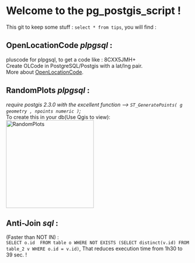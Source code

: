 # Welcome to the pg_postgis_script !  
  
This git to keep some stuff : `select * from tips`, you will find :

## OpenLocationCode _plpgsql_ :
pluscode for plpgsql, to get a code like : 8CXX5JMH+  
Create OLCode in PostgreSQL/Postgis with a lat/lng pair.  
More about [OpenLocationCode](https://plus.codes/).

## RandomPlots _plpgsql_ :  
_require postgis 2.3.0 with the excellent function --> `ST_GeneratePoints( g geometry , npoints numeric )`;_  
To create this in your db(Use Qgis to view):  
<img src="http://cen-normandie.com/doc_images/random_plots.PNG" alt="RandomPlots" width="240" height="240">  
  
## Anti-Join _sql_ :  
(Faster than NOT IN) :  
`SELECT o.id  FROM table o WHERE NOT EXISTS (SELECT distinct(v.id) FROM table_2 v WHERE o.id = v.id)`,
That reduces execution time from 1h30 to 39 sec. !


